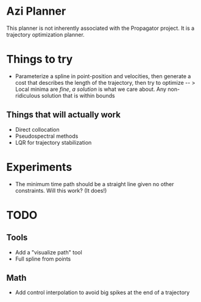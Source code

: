 Azi Planner
===========

This planner is not inherently associated with the Propagator project. It is a trajectory optimization planner.


# Things to try
- Parameterize a spline in point-position and velocities, then generate a cost that describes the length of the trajectory, then try to optimize
-- > Local minima are _fine_, *a solution* is what we care about. Any non-ridiculous solution that is within bounds

## Things that will actually work
- Direct collocation
- Pseudospectral methods
- LQR for trajectory stabilization


# Experiments

- The minimum time path should be a straight line given no other constraints. Will this work? (It does!)

# TODO

## Tools
- Add a "visualize path" tool
- Full spline from points


## Math

- Add control interpolation to avoid big spikes at the end of a trajectory